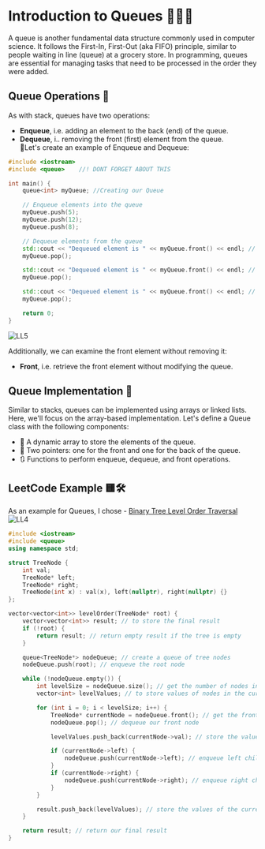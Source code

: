 # Introduction to Queues 🧑‍🤝‍🧑
A queue is another fundamental data structure commonly used in computer science. It follows the First-In, First-Out (aka FIFO) principle, 
similar to people waiting in line (queue) at a grocery store. 
In programming, queues are essential for managing tasks that need to be processed in the order they were added.
## Queue Operations 📝
As with stack, queues have two operations:
- **Enqueue**, i.e. adding an element to the back (end) of the queue.
- **Dequeue**, i.. removing the front (first) element from the queue.
<br>🤔Let's create an example of Enqueue and Dequeue: </br>
```c++
#include <iostream>
#include <queue>    //! DONT FORGET ABOUT THIS

int main() {
    queue<int> myQueue; //Creating our Queue

    // Enqueue elements into the queue
    myQueue.push(5);
    myQueue.push(12);
    myQueue.push(8);

    // Dequeue elements from the queue
    std::cout << "Dequeued element is " << myQueue.front() << endl; // Output: Dequeued element is 5
    myQueue.pop();

    std::cout << "Dequeued element is " << myQueue.front() << endl; // Output: Dequeued element is 12
    myQueue.pop();

    std::cout << "Dequeued element is " << myQueue.front() << endl; // Output: Dequeued element is 8
    myQueue.pop();

    return 0;
}
```
![LL5](https://github.com/hudsonhornet4/C-Odyssey-Embarking-on-a-Coding-Adventure/assets/118293314/e5398830-2329-4596-86e9-d1354461b447)

Additionally, we can examine the front element without removing it:
- **Front**, i.e. retrieve the front element without modifying the queue.
## Queue Implementation 🥪

Similar to stacks, queues can be implemented using arrays or linked lists. 
Here, we'll focus on the array-based implementation. 
Let's define a Queue class with the following components:

- 🧺 A dynamic array to store the elements of the queue.
- 🏁 Two pointers: one for the front and one for the back of the queue.
- 🔃 Functions to perform enqueue, dequeue, and front operations.

## LeetCode Example 🟨🛠️
As an example for Queues, I chose - [Binary Tree Level Order Traversal](https://leetcode.com/problems/binary-tree-level-order-traversal/ (Binary Tree Level Order Traversal
))
![LL4](https://github.com/hudsonhornet4/C-Odyssey-Embarking-on-a-Coding-Adventure/assets/118293314/12059c5a-5381-4688-a1e0-3f25612a0de5)
```c++
#include <iostream>
#include <queue>
using namespace std;

struct TreeNode {
    int val;
    TreeNode* left;
    TreeNode* right;
    TreeNode(int x) : val(x), left(nullptr), right(nullptr) {}
};

vector<vector<int>> levelOrder(TreeNode* root) {
    vector<vector<int>> result; // to store the final result
    if (!root) {
        return result; // return empty result if the tree is empty
    }

    queue<TreeNode*> nodeQueue; // create a queue of tree nodes
    nodeQueue.push(root); // enqueue the root node

    while (!nodeQueue.empty()) {
        int levelSize = nodeQueue.size(); // get the number of nodes in the current level
        vector<int> levelValues; // to store values of nodes in the current level

        for (int i = 0; i < levelSize; i++) {
            TreeNode* currentNode = nodeQueue.front(); // get the front node in the queue
            nodeQueue.pop(); // dequeue our front node

            levelValues.push_back(currentNode->val); // store the value of the current node

            if (currentNode->left) {
                nodeQueue.push(currentNode->left); // enqueue left child if it exists
            }
            if (currentNode->right) {
                nodeQueue.push(currentNode->right); // enqueue right child if it exists
            }
        }

        result.push_back(levelValues); // store the values of the current level in the result
    }

    return result; // return our final result
}
```





